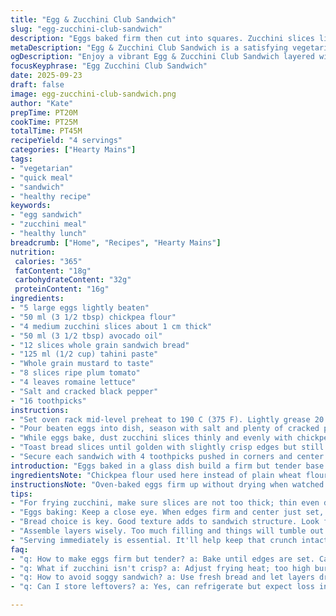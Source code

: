 ```yaml
---
title: "Egg & Zucchini Club Sandwich"
slug: "egg-zucchini-club-sandwich"
description: "Eggs baked firm then cut into squares. Zucchini slices lightly coated in flour, pan-fried till golden. Layered on grilled sandwich bread smeared with tahini and whole grain mustard. Fresh crunchy lettuce and juicy tomato slices wedged inside. Four toothpicks hold it all together. No dairy, nut-free. Quick steps with textured results and a smoky-nutty twist from zucchini replacing aubergine. Simple, clean flavors and balanced moisture. A filling vegetarian main with contrast between creamy egg and crisp vegetables."
metaDescription: "Egg & Zucchini Club Sandwich is a satisfying vegetarian main that combines crispy zucchini, creamy eggs, and fresh vegetables between toasted bread."
ogDescription: "Enjoy a vibrant Egg & Zucchini Club Sandwich layered with crispy zucchini, creamy eggs, and fresh veggies on toasted bread."
focusKeyphrase: "Egg Zucchini Club Sandwich"
date: 2025-09-23
draft: false
image: egg-zucchini-club-sandwich.png
author: "Kate"
prepTime: PT20M
cookTime: PT25M
totalTime: PT45M
recipeYield: "4 servings"
categories: ["Hearty Mains"]
tags:
- "vegetarian"
- "quick meal"
- "sandwich"
- "healthy recipe"
keywords:
- "egg sandwich"
- "zucchini meal"
- "healthy lunch"
breadcrumb: ["Home", "Recipes", "Hearty Mains"]
nutrition: 
 calories: "365"
 fatContent: "18g"
 carbohydrateContent: "32g"
 proteinContent: "16g"
ingredients:
- "5 large eggs lightly beaten"
- "50 ml (3 1/2 tbsp) chickpea flour"
- "4 medium zucchini slices about 1 cm thick"
- "50 ml (3 1/2 tbsp) avocado oil"
- "12 slices whole grain sandwich bread"
- "125 ml (1/2 cup) tahini paste"
- "Whole grain mustard to taste"
- "8 slices ripe plum tomato"
- "4 leaves romaine lettuce"
- "Salt and cracked black pepper"
- "16 toothpicks"
instructions:
- "Set oven rack mid-level preheat to 190 C (375 F). Lightly grease 20 cm square glass baking dish with oil to prevent sticking."
- "Pour beaten eggs into dish, season with salt and plenty of cracked pepper. Bake for roughly 12 minutes until edges firm up and center no longer jiggles. The surface should look fully set but avoiding dryness. Let cool slightly and cut into four even squares. Flip a spatula under each piece to loosen cleanly without breaking."
- "While eggs bake, dust zucchini slices thinly and evenly with chickpea flour — this adds crisp crust when fried. Heat oil in large skillet over medium heat. Fry zucchini for 3-4 minutes each side until rich golden brown and tender but still retaining bite. Avoid overcrowding; fry in batches if needed. Drain on paper towel briefly."
- "Toast bread slices until golden with slightly crisp edges but still soft center. On one slice per sandwich spread tahini liberally, place one egg square then a zucchini slice. Top with another toasted slice slathered with whole grain mustard, layer with tomato and lettuce. Finish with a final tahini-coated bread slice on top."
- "Secure each sandwich with 4 toothpicks pushed in corners and center to maintain layers. Cut diagonally into triangles. Serve immediately for best textural contrast and fresh flavors."
introduction: "Eggs baked in a glass dish build a firm but tender base - no scrambling fuss, no fragile mess. Clean edges, easy portioning. Zucchini replaces aubergine here because it crisps up beautifully coated in chickpea flour and pan-fried with avocado oil for a mild buttery note. Toast bread slightly thick for better structure. The thickeners play double duty—binding and texture, no soggy spots. Tahini for spread adds deep nutty creaminess; swap hummus for tahini if you want denser richness. Mustard cuts through the fattiness and adds tang; whole grain mustard is my pick, seeds give textural lift and bursts of vinegar tang. Tomato adds fresh juiciness, lettuce snaps under the bite. Keep sandwich layered and firm with toothpicks unless you want it collapsing mid-bite. Quick, fresh, plant-strong, wholesome. Filling, light, crunchy. And that satisfying click of toasted bread."
ingredientsNote: "Chickpea flour used here instead of plain wheat flour for crispiness, slight nutty flavor and gluten-free option. If unavailable, normal all-purpose flour works but absorb oil a bit more making frying heavier. Avocado oil preferred for high smoke point and neutral flavor—can substitute light olive oil or grapeseed oil. Tahini provides creaminess and richness instead of hummus used previously; both plant-based but tahini is silkier, denser. Whole grain mustard is textured and less sharp than Dijon; if you must, Dijon works too but consider adding a sprinkle of mustard seeds for crunch. Zucchini instead of aubergine—faster cooking, less moisture release, better golden crust. Bread should be sturdy but not too dry or the sandwich falls apart; fresh sandwich bread or sourdough lightly toasted is ideal. Lettuce romaine chosen for crunch and resistance to wilting unlike iceberg; both work fine. Tomatoes ripe but firm—too soft will make sandwich soggy fast."
instructionsNote: "Oven-baked eggs firm up without drying when watched closely—the moment they stop jiggling much, poke with fingertip to confirm set but moist. Overbaked eggs get rubbery. Dust zucchini lightly; too thick a coating leads to gummy crust or burns easily. Medium heat frying to develop even color without browning aggressively. Fry in one layer, avoid crowding pans so slices stay crisp, not steaming. Drain on paper towel to remove excess oil but serve quickly before cooling loses surface crunch. Toast bread evenly, keeping interiors soft but edges snaggy. Warm bread absorbs spreads better, prevents sogginess if eaten soon after assembly. Spreading tahini evenly but not dripping take care or sandwich falls apart. Mustard applied on middle slice creates a spicy barrier between fresh layers and moist elements. Multiple layers balanced—don't overstuff or sandwich collapses; toothpicks essential. Cut into triangles, tidy bites. Serve at once for crunch and fresh taste; leftovers can be wrapped but lose crispness fast."
tips:
- "For frying zucchini, make sure slices are not too thick; thin even dusting of chickpea flour leads to that ideal crisp. Aim for golden brown - if too pale, not cooked enough. Too dark? Overdone."
- "Eggs baking: Keep a close eye. When edges firm and center just set, it's time. Test with a gentle poke. Watch closely—too long and they'll become rubbery. Measure oven properly; your timer is not enough. Oven temperatures vary."
- "Bread choice is key. Good texture adds to sandwich structure. Look for fresh stuff; dry bread falls apart. After toasting, spread tahini first on one slice, then mustard on another for flavor contrast."
- "Assemble layers wisely. Too much filling and things will tumble out when bitten. Keep it firm but not overstuffed. Use the toothpicks well—otherwise it’ll turn into a messy plate of sandwiches."
- "Serving immediately is essential. It'll help keep that crunch intact. If saving some later, wrap them carefully but expect sogginess eventually. Storage tips: maybe separate filling from bread."
faq:
- "q: How to make eggs firm but tender? a: Bake until edges are set. Careful not to dry out. Touch check for right texture while cooking."
- "q: What if zucchini isn't crisp? a: Adjust frying heat; too high burns, too low steams. One layer frying prevents mushiness."
- "q: How to avoid soggy sandwich? a: Use fresh bread and let layers dry a bit before assembly. Stack wisely - too much moisture from tomatoes can lead to failure."
- "q: Can I store leftovers? a: Yes, can refrigerate but expect loss in crunch. Cover tightly if possible. But better fresh. Reheat only if necessary, not recommended."

---
```

